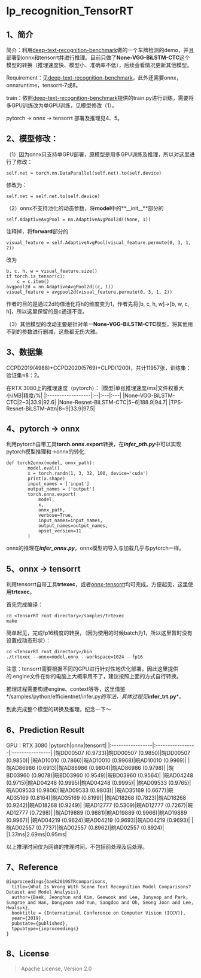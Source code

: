 # lp_recognition_TensorRT

## 1、简介

简介：利用[deep-text-recognition-benchmark](https://github.com/clovaai/deep-text-recognition-benchmark)做的一个车牌检测的demo，并且部署到onnx和tensorrt并进行推理。目前只做了**None-VGG-BiLSTM-CTC**这个模型的转换（推理速度快、模型小、准确率不低），后续会看情况更新其他模型。

Requirement：见[deep-text-recognition-benchmark](https://github.com/clovaai/deep-text-recognition-benchmark)，此外还需要onnx，onnxruntime，tensorrt-7或8。

train：依照[deep-text-recognition-benchmark](https://github.com/clovaai/deep-text-recognition-benchmark)提供的train.py进行训练，需要将多GPU训练改为单GPU训练，见模型修改（1）。

pytorch -> onnx -> tensorrt 部署及推理见4、5。

## 2、模型修改：

（1）因为onnx只支持单GPU部署，原模型是用多GPU训练及推理，所以对这里进行了修改：
```
self.net = torch.nn.DataParallel(self.net).to(self.device) 
```
修改为：
```
self.net = self.net.to(self.device)
```

（2）onnx不支持池化的动态参数，将**model**中的**\_\_init\_\_**部分的
```
self.AdaptiveAvgPool = nn.AdaptiveAvgPool2d((None, 1))
```
注释掉，将**forward**部分的
```
visual_feature = self.AdaptiveAvgPool(visual_feature.permute(0, 3, 1, 2))
```
改为
```
b, c, h, w = visual_feature.size()
if torch.is_tensor(c):
    c = c.item() 
avgpool2d = nn.AdaptiveAvgPool2d((c, 1))
visual_feature = avgpool2d(visual_feature.permute(0, 3, 1, 2))
```
作者的目的是通过2d均值池化将h的维度变为1，作者先将[b, c, h, w]->[b, w, c, h]，所以这里保留的是c通道不变。

（3）其他模型的改动主要是针对单一**None-VGG-BiLSTM-CTC**模型，将其他用不到的参数进行删减，这些都无伤大雅。

## 3、数据集

CCPD2019(4988)+CCPD2020(5769)+CLPD(1200)，共计11957张，训练集：验证集≈8：2。

在RTX 3080上的推理速度（pytorch）：
|模型|单张推理速度/ms|文件权重大小/MB|精度/%|
|:------------------|:--|:---|:---|
|None-VGG-BiLSTM-CTC|2~3|33.9|92.6|
|None-Resnet-BiLSTM-CTC|5~6|188.9|94.7|
|TPS-Resnet-BiLSTM-Attn|8~9|33.9|97.5|

## 4、pytorch -> onnx

利用pytorch自带工具**torch.onnx.export**转换，在***infer_pth.py***中可以实现pytorch模型推理和->onnx的转化.
```
def torch2onnx(model, onnx_path):
        model.eval()
        x = torch.randn(1, 3, 32, 100, device='cuda')
        print(x.shape)
        input_names = ['input']
        output_names = ['output']
        torch.onnx.export(
            model,
            x,
            onnx_path,
            verbose=True,
            input_names=input_names,
            output_names=output_names,
            opset_version=11 
        )
```
onnx的推理在***infer_onnx.py***，onnx模型的导入与加载几乎与pytorch一样。

## 5、onnx -> tensorrt

利用tensorrt自带工具**trtexec**，或者[onnx-tensorrt](https://github.com/onnx/onnx-tensorrt)均可完成。方便起见，这里使用**trtexec**。

首先完成编译：
```
cd <TensorRT root directory>/samples/trtexec
make
```
简单起见，完成fp16精度的转换，（因为使用的时候batch为1，所以这里暂时没有设置成动态形状）：
```
cd <TensorRT root directory>/bin
./trtexec --onnx=model.onnx --workspace=1024 --fp16 
```
注意：tensorrt需要根据不同的GPU进行针对性地优化部署，因此这里提供的.engine文件在你的电脑上大概率用不了，建议按照上面的方式自行转换。

推理过程需要构建engine、context等等，这里借鉴*<TensorRT>/samples/python/efficientnet/infer.py*的写法，具体过程见***infer_trt.py***。

到此完成整个模型的转换及推理，纪念一下～

## 6、Prediction Result 
    
GPU：RTX 3080
|pytorch|onnx|tensorrt|
|:-----------------|:-----------------|:----------------|
|皖DD00507 (0.9733)|皖DD00507 (0.9850)|皖DD00507 (0.9850)|
|皖AD10010 (0.7866)|皖AD10010 (0.9968)|皖AD10010 (0.9969)|
|皖AD86986 (0.6913)|皖AD86986 (0.9804)|皖AD86986 (0.9798)|
|皖BD03960 (0.9078)|皖BD03960 (0.9549)|皖BD03960 (0.9564)|
|皖AD04248 (0.9715)|皖AD04248 (0.9995)|皖AD04248 (0.9995)|
|皖AD09533 (0.9765)|皖AD09533 (0.9806)|皖AD09533 (0.9803)|
|皖AD35169 (0.6677)|皖AD35169 (0.8164)|皖AD35169 (0.8199)|
|皖AD18268 (0.7823)|皖AD18268 (0.9242)|皖AD18268 (0.9249)|
|皖AD12777 (0.5309)|皖AD12777 (0.7267)|皖AD12777 (0.7298)|
|皖AD19889 (0.9881)|皖AD19889 (0.9966)|皖AD19889 (0.9967)|
|皖AD04219 (0.9624)|皖AD04219 (0.9693)|皖AD04219 (0.9693)|
|皖AD02557 (0.7737)|皖AD02557 (0.8962)|皖AD02557 (0.8924)|
|1.37ms|2.69ms|0.95ms|
    
以上推理时间仅为网络的推理时间，不包括前处理及后处理。

## 7、Reference
```
@inproceedings{baek2019STRcomparisons,
  title={What Is Wrong With Scene Text Recognition Model Comparisons? Dataset and Model Analysis},
  author={Baek, Jeonghun and Kim, Geewook and Lee, Junyeop and Park, Sungrae and Han, Dongyoon and Yun, Sangdoo and Oh, Seong Joon and Lee, Hwalsuk},
  booktitle = {International Conference on Computer Vision (ICCV)},
  year={2019},
  pubstate={published},
  tppubtype={inproceedings}
}
```
## 8、License
> Apache License, Version 2.0
